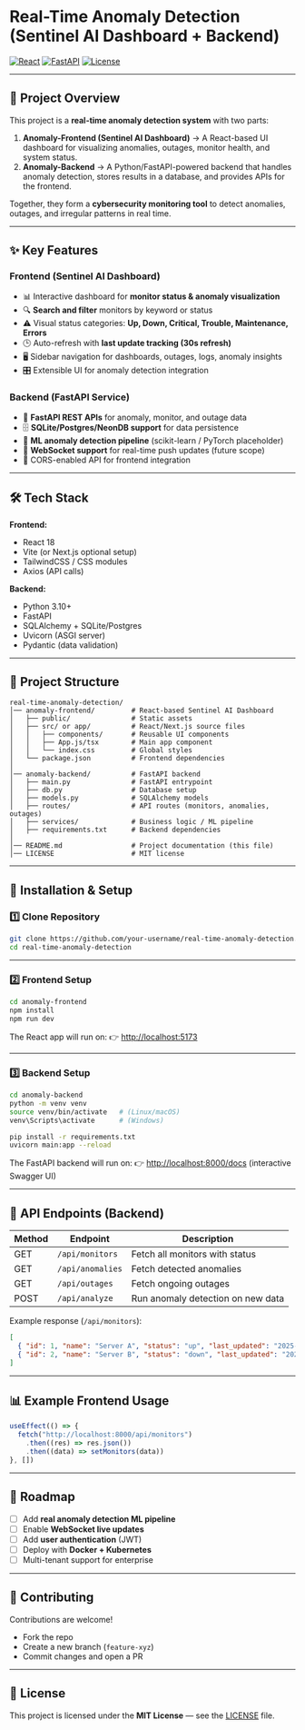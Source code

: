 
# Real-Time Anomaly Detection (Sentinel AI Dashboard + Backend)

[![React](https://img.shields.io/badge/React-18-blue)](https://react.dev/)
[![FastAPI](https://img.shields.io/badge/FastAPI-Backend-green)](https://fastapi.tiangolo.com/)
[![License](https://img.shields.io/badge/License-MIT-green)](https://opensource.org/licenses/MIT)

---

## 📌 Project Overview

This project is a **real-time anomaly detection system** with two parts:

1. **Anomaly-Frontend (Sentinel AI Dashboard)** → A React-based UI dashboard for visualizing anomalies, outages, monitor health, and system status.
2. **Anomaly-Backend** → A Python/FastAPI-powered backend that handles anomaly detection, stores results in a database, and provides APIs for the frontend.

Together, they form a **cybersecurity monitoring tool** to detect anomalies, outages, and irregular patterns in real time.

---

## ✨ Key Features

### Frontend (Sentinel AI Dashboard)

* 📊 Interactive dashboard for **monitor status & anomaly visualization**
* 🔍 **Search and filter** monitors by keyword or status
* ⚠️ Visual status categories: **Up, Down, Critical, Trouble, Maintenance, Errors**
* 🕒 Auto-refresh with **last update tracking (30s refresh)**
* 🖥️ Sidebar navigation for dashboards, outages, logs, anomaly insights
* 🎛️ Extensible UI for anomaly detection integration

### Backend (FastAPI Service)

* 🚀 **FastAPI REST APIs** for anomaly, monitor, and outage data
* 🗄️ **SQLite/Postgres/NeonDB support** for data persistence
* 🤖 **ML anomaly detection pipeline** (scikit-learn / PyTorch placeholder)
* 📡 **WebSocket support** for real-time push updates (future scope)
* 🔐 CORS-enabled API for frontend integration

---

## 🛠️ Tech Stack

**Frontend:**

* React 18
* Vite (or Next.js optional setup)
* TailwindCSS / CSS modules
* Axios (API calls)

**Backend:**

* Python 3.10+
* FastAPI
* SQLAlchemy + SQLite/Postgres
* Uvicorn (ASGI server)
* Pydantic (data validation)

---

## 📂 Project Structure

```
real-time-anomaly-detection/
│── anomaly-frontend/         # React-based Sentinel AI Dashboard
│   ├── public/               # Static assets
│   ├── src/ or app/          # React/Next.js source files
│   │   ├── components/       # Reusable UI components
│   │   ├── App.js/tsx        # Main app component
│   │   └── index.css         # Global styles
│   └── package.json          # Frontend dependencies
│
│── anomaly-backend/          # FastAPI backend
│   ├── main.py               # FastAPI entrypoint
│   ├── db.py                 # Database setup
│   ├── models.py             # SQLAlchemy models
│   ├── routes/               # API routes (monitors, anomalies, outages)
│   ├── services/             # Business logic / ML pipeline
│   ├── requirements.txt      # Backend dependencies
│
│── README.md                 # Project documentation (this file)
│── LICENSE                   # MIT license
```

---

## 🚀 Installation & Setup

### 1️⃣ Clone Repository

```bash
git clone https://github.com/your-username/real-time-anomaly-detection.git
cd real-time-anomaly-detection
```

---

### 2️⃣ Frontend Setup

```bash
cd anomaly-frontend
npm install
npm run dev
```

The React app will run on:
👉 [http://localhost:5173](http://localhost:5173)

---

### 3️⃣ Backend Setup

```bash
cd anomaly-backend
python -m venv venv
source venv/bin/activate   # (Linux/macOS)
venv\Scripts\activate      # (Windows)

pip install -r requirements.txt
uvicorn main:app --reload
```

The FastAPI backend will run on:
👉 [http://localhost:8000/docs](http://localhost:8000/docs) (interactive Swagger UI)

---

## 📡 API Endpoints (Backend)

| Method | Endpoint         | Description                       |
| ------ | ---------------- | --------------------------------- |
| GET    | `/api/monitors`  | Fetch all monitors with status    |
| GET    | `/api/anomalies` | Fetch detected anomalies          |
| GET    | `/api/outages`   | Fetch ongoing outages             |
| POST   | `/api/analyze`   | Run anomaly detection on new data |

Example response (`/api/monitors`):

```json
[
  { "id": 1, "name": "Server A", "status": "up", "last_updated": "2025-09-21T23:59:00Z" },
  { "id": 2, "name": "Server B", "status": "down", "last_updated": "2025-09-21T23:58:00Z" }
]
```

---

## 📊 Example Frontend Usage

```jsx
useEffect(() => {
  fetch("http://localhost:8000/api/monitors")
    .then((res) => res.json())
    .then((data) => setMonitors(data))
}, [])
```

---

## 🔮 Roadmap

* [ ] Add **real anomaly detection ML pipeline**
* [ ] Enable **WebSocket live updates**
* [ ] Add **user authentication** (JWT)
* [ ] Deploy with **Docker + Kubernetes**
* [ ] Multi-tenant support for enterprise

---

## 🤝 Contributing

Contributions are welcome!

* Fork the repo
* Create a new branch (`feature-xyz`)
* Commit changes and open a PR

---

## 📜 License

This project is licensed under the **MIT License** — see the [LICENSE](LICENSE) file.

